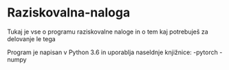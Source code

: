 # Raziskovalna-naloga
Tukaj je vse o programu raziskovalne naloge in o tem kaj potrebuješ za delovanje le tega

Program je napisan v Python 3.6 in uporablja naseldnje knjižnice:
-pytorch
-numpy
